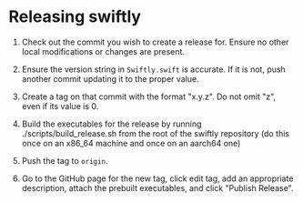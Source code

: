 # Releasing swiftly

1. Check out the commit you wish to create a release for. Ensure no other local modifications or changes are present.

1. Ensure the version string in `Swiftly.swift` is accurate. If it is not, push another commit updating it to the proper value.

1. Create a tag on that commit with the format "x.y.z". Do not omit "z", even if its value is 0.

1. Build the executables for the release by running ./scripts/build_release.sh from the root of the swiftly repository (do this once on an x86_64 machine and once on an aarch64 one)

1. Push the tag to `origin`.

1. Go to the GitHub page for the new tag, click edit tag, add an appropriate description, attach the prebuilt executables, and click "Publish Release".
